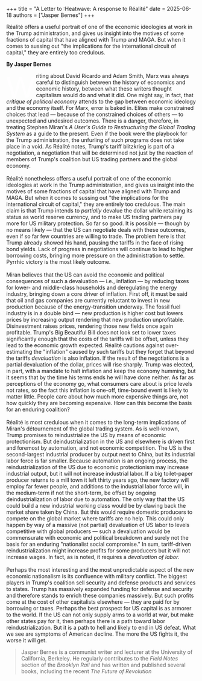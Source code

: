 +++
title = "A Letter to :Heatwave: A response to Réalité"
date = 2025-06-18
authors = ["Jasper Bernes"]
+++

Réalité offers a useful portrait of one of the economic
ideologies at work in the Trump administration, and gives us insight
into the motives of some fractions of capital that have aligned with
Trump and MAGA. But when it comes to sussing out "the implications for
the international circuit of capital," they are entirely too credulous.

<!-- more -->

**By Jasper Bernes**

<font style="font-family: Arial, sans-serif; font-size:60pt; font-style:regular; width: .80em; font-weight: 400; line-height: 52px; float: left; color:rgb(255, 254, 255); padding-top: 13px; padding-bottom: 5px; padding-right: 20px; padding-left: -5px;  margin-right: -5px; margin-bottom: -5px;">W</font>riting about David Ricardo and Adam Smith, Marx was always careful to
distinguish between the history of economics and economic history,
between what these writers thought capitalism would do and what it did.
One might say, in fact, that *critique of political economy* attends to
the gap between economic ideology and the economy itself. For Marx,
error is baked in. Elites make constrained choices that lead &mdash; because
of the constrained choices of others &mdash; to unexpected and undesired
outcomes. There is a danger, therefore, in treating Stephen Miran's *A
User's Guide to Restructuring the Global Trading System* as a guide to
the present. Even if the book were the playbook for the Trump
administration, the unfurling of such programs does not take place in a
void. As Réalité notes, Trump's tariff blitzkrieg is part of a
negotiation, a negotiation that will be determined not just by the
reaction of members of Trump's coalition but US trading partners and the
global economy.
<br />
<br />
Réalité nonetheless offers a useful portrait of one of the economic
ideologies at work in the Trump administration, and gives us insight
into the motives of some fractions of capital that have aligned with
Trump and MAGA. But when it comes to sussing out "the implications for
the international circuit of capital," they are entirely too credulous.
The main claim is that Trump intends to *partially* devalue the dollar
while retaining its status as world reserve currency, and to make US
trading partners pay more for US military protection. So far so good. It
is possible &mdash; though by no means likely &mdash; that the US can negotiate
deals with these outcomes, even if so far few countries are willing to
trade. The problem here is that Trump already showed his hand, pausing
the tariffs in the face of rising bond yields. Lack of progress in
negotiations will continue to lead to higher borrowing costs, bringing
more pressure on the administration to settle. Pyrrhic victory is the
most likely outcome.
<br />
<br />
Miran believes that the US can avoid the economic and political
consequences of such a devaluation &mdash; i.e., inflation &mdash; by reducing taxes
for lower- and middle-class households and deregulating the energy
industry, bringing down a core driver of inflation. First off, it must
be said that oil and gas companies are currently reluctant to invest in
new production because of the energy-transition underway. The fossil
fuel industry is in a double bind &mdash; new production is higher cost but
lowers prices by increasing output rendering that new production
unprofitable. Disinvestment raises prices, rendering those new fields
once again profitable. Trump's Big Beautiful Bill does not look set to
lower taxes significantly enough that the costs of the tariffs will be
offset, unless they lead to the economic growth expected. Réalité
cautions against over-estimating the "inflation" caused by such tariffs
but they forget that beyond the tariffs *devaluation* is also inflation.
If the result of the negotiations is a partial devaluation of the
dollar, prices will rise sharply. Trump was elected, in part, with a
mandate to halt inflation and keep the economy humming, but it seems
that by the time his terms ends he will have done neither. As far as
perceptions of the economy go, what consumers care about is price levels
not rates, so the fact this inflation is one-off, time-bound event is
likely to matter little. People care about how much more expensive
things are, not how quickly they are becoming expensive. How can this
become the basis for an enduring coalition?
<br />
<br />
Réalité is most credulous when it comes to the long-term implications of
Miran's détournement of the global trading system. As is well-known,
Trump promises to reindustrialize the US by means of economic
protectionism. But deindustrialization in the US and elsewhere is driven
first and foremost by automation, and not economic competition. The US
is the second-largest industrial producer by output next to China, but
its industrial labor force is far smaller. Because automation is an
ongoing process, the reindustrialization of the US due to economic
protectionism may increase industrial output, but it will not increase
industrial labor. If a big toilet-paper producer returns to a mill town
it left thirty years ago, the new factory will employ far fewer people,
and additions to the industrial labor force will, in the medium-term if
not the short-term, be offset by ongoing deindustrialization of labor
due to automation. The only way that the US could build a new industrial
working class would be by clawing back the market share taken by China.
But this would require domestic producers to compete on the global
market where tariffs are no help. This could only happen by way of a
massive (not partial) devaluation of US labor to levels competitive with
global producers &mdash; such a devaluation would be commensurate with
economic and political breakdown and surely not the basis for an
enduring "nationalist social compromise." In sum, tariff-driven
reindustrialization might increase profits for some producers but it
will not increase wages. In fact, as is noted, it requires a
*devaluation of labor.*
<br />
<br />
Perhaps the most interesting and the most unpredictable aspect of the
new economic nationalism is its confluence with military conflict. The
biggest players in Trump's coalition sell security and defense products
and services to states. Trump has massively expanded funding for defense
and security and therefore stands to enrich these companies massively.
But such profits come at the cost of other capitalists elsewhere &mdash; they
are paid for by borrowing or taxes. Perhaps the best prospect for US
capital is as armorer to the world. If the US can not only supply arms
to a world at war, but make other states pay for it, then perhaps there
is a path toward labor reindustrialization. But it is a path to hell and
likely to end in US defeat. What we see are symptoms of American
decline. The more the US fights it, the worse it will get.

> Jasper Bernes is a communist writer and lecturer at the University of California, Berkeley.
> He regularly contributes to the *Field Notes* section of the *Brooklyn Rail* and
> has written and published several books, including the recent *The Future of Revolution*